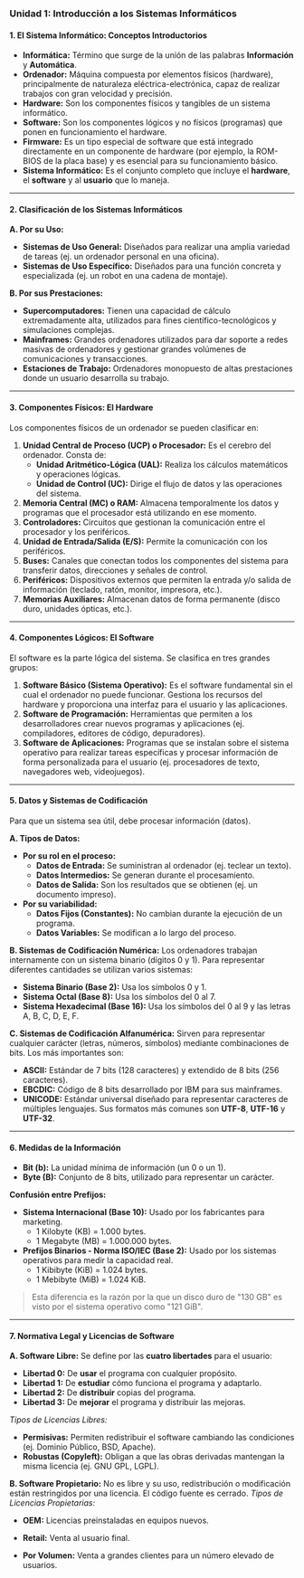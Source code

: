 

### **Unidad 1: Introducción a los Sistemas Informáticos**

#### **1. El Sistema Informático: Conceptos Introductorios**

*   **Informática:** Término que surge de la unión de las palabras **Información** y **Automática**.
*   **Ordenador:** Máquina compuesta por elementos físicos (hardware), principalmente de naturaleza eléctrica-electrónica, capaz de realizar trabajos con gran velocidad y precisión.
*   **Hardware:** Son los componentes físicos y tangibles de un sistema informático.
*   **Software:** Son los componentes lógicos y no físicos (programas) que ponen en funcionamiento el hardware.
*   **Firmware:** Es un tipo especial de software que está integrado directamente en un componente de hardware (por ejemplo, la ROM-BIOS de la placa base) y es esencial para su funcionamiento básico.
*   **Sistema Informático:** Es el conjunto completo que incluye el **hardware**, el **software** y al **usuario** que lo maneja.

---

#### **2. Clasificación de los Sistemas Informáticos**

**A. Por su Uso:**
*   **Sistemas de Uso General:** Diseñados para realizar una amplia variedad de tareas (ej. un ordenador personal en una oficina).
*   **Sistemas de Uso Específico:** Diseñados para una función concreta y especializada (ej. un robot en una cadena de montaje).

**B. Por sus Prestaciones:**
*   **Supercomputadores:** Tienen una capacidad de cálculo extremadamente alta, utilizados para fines científico-tecnológicos y simulaciones complejas.
*   **Mainframes:** Grandes ordenadores utilizados para dar soporte a redes masivas de ordenadores y gestionar grandes volúmenes de comunicaciones y transacciones.
*   **Estaciones de Trabajo:** Ordenadores monopuesto de altas prestaciones donde un usuario desarrolla su trabajo.

---

#### **3. Componentes Físicos: El Hardware**

Los componentes físicos de un ordenador se pueden clasificar en:

1.  **Unidad Central de Proceso (UCP) o Procesador:** Es el cerebro del ordenador. Consta de:
    *   **Unidad Aritmético-Lógica (UAL):** Realiza los cálculos matemáticos y operaciones lógicas.
    *   **Unidad de Control (UC):** Dirige el flujo de datos y las operaciones del sistema.
2.  **Memoria Central (MC) o RAM:** Almacena temporalmente los datos y programas que el procesador está utilizando en ese momento.
3.  **Controladores:** Circuitos que gestionan la comunicación entre el procesador y los periféricos.
4.  **Unidad de Entrada/Salida (E/S):** Permite la comunicación con los periféricos.
5.  **Buses:** Canales que conectan todos los componentes del sistema para transferir datos, direcciones y señales de control.
6.  **Periféricos:** Dispositivos externos que permiten la entrada y/o salida de información (teclado, ratón, monitor, impresora, etc.).
7.  **Memorias Auxiliares:** Almacenan datos de forma permanente (disco duro, unidades ópticas, etc.).

---

#### **4. Componentes Lógicos: El Software**

El software es la parte lógica del sistema. Se clasifica en tres grandes grupos:

1.  **Software Básico (Sistema Operativo):** Es el software fundamental sin el cual el ordenador no puede funcionar. Gestiona los recursos del hardware y proporciona una interfaz para el usuario y las aplicaciones.
2.  **Software de Programación:** Herramientas que permiten a los desarrolladores crear nuevos programas y aplicaciones (ej. compiladores, editores de código, depuradores).
3.  **Software de Aplicaciones:** Programas que se instalan sobre el sistema operativo para realizar tareas específicas y procesar información de forma personalizada para el usuario (ej. procesadores de texto, navegadores web, videojuegos).

---

#### **5. Datos y Sistemas de Codificación**

Para que un sistema sea útil, debe procesar información (datos).

**A. Tipos de Datos:**
*   **Por su rol en el proceso:**
    *   **Datos de Entrada:** Se suministran al ordenador (ej. teclear un texto).
    *   **Datos Intermedios:** Se generan durante el procesamiento.
    *   **Datos de Salida:** Son los resultados que se obtienen (ej. un documento impreso).
*   **Por su variabilidad:**
    *   **Datos Fijos (Constantes):** No cambian durante la ejecución de un programa.
    *   **Datos Variables:** Se modifican a lo largo del proceso.

**B. Sistemas de Codificación Numérica:**
Los ordenadores trabajan internamente con un sistema binario (dígitos 0 y 1). Para representar diferentes cantidades se utilizan varios sistemas:
*   **Sistema Binario (Base 2):** Usa los símbolos 0 y 1.
*   **Sistema Octal (Base 8):** Usa los símbolos del 0 al 7.
*   **Sistema Hexadecimal (Base 16):** Usa los símbolos del 0 al 9 y las letras A, B, C, D, E, F.

**C. Sistemas de Codificación Alfanumérica:**
Sirven para representar cualquier carácter (letras, números, símbolos) mediante combinaciones de bits. Los más importantes son:
*   **ASCII:** Estándar de 7 bits (128 caracteres) y extendido de 8 bits (256 caracteres).
*   **EBCDIC:** Código de 8 bits desarrollado por IBM para sus mainframes.
*   **UNICODE:** Estándar universal diseñado para representar caracteres de múltiples lenguajes. Sus formatos más comunes son **UTF-8**, **UTF-16** y **UTF-32**.

---

#### **6. Medidas de la Información**

*   **Bit (b):** La unidad mínima de información (un 0 o un 1).
*   **Byte (B):** Conjunto de 8 bits, utilizado para representar un carácter.

**Confusión entre Prefijos:**
*   **Sistema Internacional (Base 10):** Usado por los fabricantes para marketing.
    *   1 Kilobyte (KB) = 1.000 bytes.
    *   1 Megabyte (MB) = 1.000.000 bytes.
*   **Prefijos Binarios - Norma ISO/IEC (Base 2):** Usado por los sistemas operativos para medir la capacidad real.
    *   1 Kibibyte (KiB) = 1.024 bytes.
    *   1 Mebibyte (MiB) = 1.024 KiB.
> Esta diferencia es la razón por la que un disco duro de "130 GB" es visto por el sistema operativo como "121 GiB".

---

#### **7. Normativa Legal y Licencias de Software**

**A. Software Libre:**
Se define por las **cuatro libertades** para el usuario:
*   **Libertad 0:** De **usar** el programa con cualquier propósito.
*   **Libertad 1:** De **estudiar** cómo funciona el programa y adaptarlo.
*   **Libertad 2:** De **distribuir** copias del programa.
*   **Libertad 3:** De **mejorar** el programa y distribuir las mejoras.

*Tipos de Licencias Libres:*
*   **Permisivas:** Permiten redistribuir el software cambiando las condiciones (ej. Dominio Público, BSD, Apache).
*   **Robustas (Copyleft):** Obligan a que las obras derivadas mantengan la misma licencia (ej. GNU GPL, LGPL).

**B. Software Propietario:**
No es libre y su uso, redistribución o modificación están restringidos por una licencia. El código fuente es cerrado.
*Tipos de Licencias Propietarias:*
*   **OEM:** Licencias preinstaladas en equipos nuevos.
*   **Retail:** Venta al usuario final.

*   **Por Volumen:** Venta a grandes clientes para un número elevado de usuarios.
